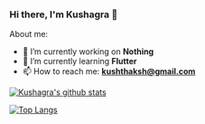 ### Hi there, I'm Kushagra 👋

About me:

- 🔭 I’m currently working on **Nothing**
- 🌱 I’m currently learning **Flutter**
- 📫 How to reach me: **kushthaksh@gmail.com**


[![Kushagra's github stats](https://github-readme-stats.vercel.app/api?username=azyles)](https://github.com/azyles/github-readme-stats)

[![Top Langs](https://github-readme-stats.vercel.app/api/top-langs/?username=azyles)](https://github.com/azyles/github-readme-stats)
